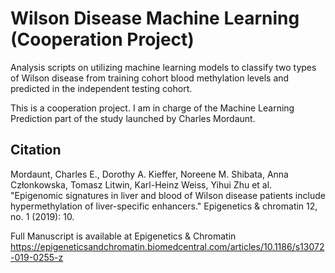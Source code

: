# Wilson Disease Machine Learning (Cooperation Project)
Analysis scripts on utilizing machine learning models to classify two types of Wilson disease from training cohort blood methylation levels and predicted in the independent testing cohort.

This is a cooperation project. I am in charge of the Machine Learning Prediction part of the study launched by Charles Mordaunt.

## Citation
Mordaunt, Charles E., Dorothy A. Kieffer, Noreene M. Shibata, Anna Członkowska, Tomasz Litwin, Karl-Heinz Weiss, Yihui Zhu et al. "Epigenomic signatures in liver and blood of Wilson disease patients include hypermethylation of liver-specific enhancers." Epigenetics & chromatin 12, no. 1 (2019): 10.

Full Manuscript is available at Epigenetics & Chromatin https://epigeneticsandchromatin.biomedcentral.com/articles/10.1186/s13072-019-0255-z
